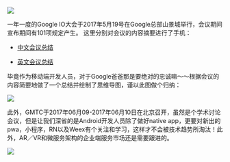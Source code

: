![](http://upload-images.jianshu.io/upload_images/2539684-453ab6b3a8331773.jpg?imageMogr2/auto-orient/strip%7CimageView2/2/w/1240)

一年一度的Google IO大会于2017年5月19号在Google总部山景城举行，会议期间宣布期间有101项规定产生。
这里分别对会议的内容摘要进行了手机：

* [中文会议总结](https://axiang.cc/archives/30587)

* [英文会议总结](https://blog.google/topics/developers/all-io17-announcements/)


毕竟作为移动端开发人员，对于Google爸爸那是要绝对的忠诚嘛～～根据会议的内容简要地做了一个总结并绘制了思维导图，谨以此图做个归纳：

 ![](http://upload-images.jianshu.io/upload_images/2539684-8a423853cb13e332.png?imageMogr2/auto-orient/strip%7CimageView2/2/w/1240)


此外，GMTC于2017年06月09-2017年06月10日在北京召开，虽然是个学术讨论会议，但是让我们深省的是Android开发人员除了做好native app，更要对新出的pwa，小程序，RN以及Weex有个关注和学习，这样才不会被技术趋势所淘汰！此外，AR／VR和微服务架构的企业端服务市场还是需要跟进的。

![](http://upload-images.jianshu.io/upload_images/2539684-72dde5ff9af2ca3c.png?imageMogr2/auto-orient/strip%7CimageView2/2/w/1240)
